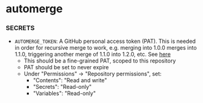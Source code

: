 # automerge

### SECRETS
- `AUTOMERGE_TOKEN`: A GitHub personal access token (PAT). This is needed in order for recursive merge to work, e.g. merging into 1.0.0 merges into 1.1.0, triggering another merge of 1.1.0 into 1.2.0, etc. See [here](https://docs.github.com/en/actions/writing-workflows/choosing-when-your-workflow-runs/triggering-a-workflow#triggering-a-workflow-from-a-workflow)
    - This should be a fine-grained PAT, scoped to this repository
    - PAT should be set to never expire
    - Under "Permissions" -> "Repository permissions", set:
        - "Contents": "Read and write"
        - "Secrets": "Read-only"
        - "Variables": "Read-only"